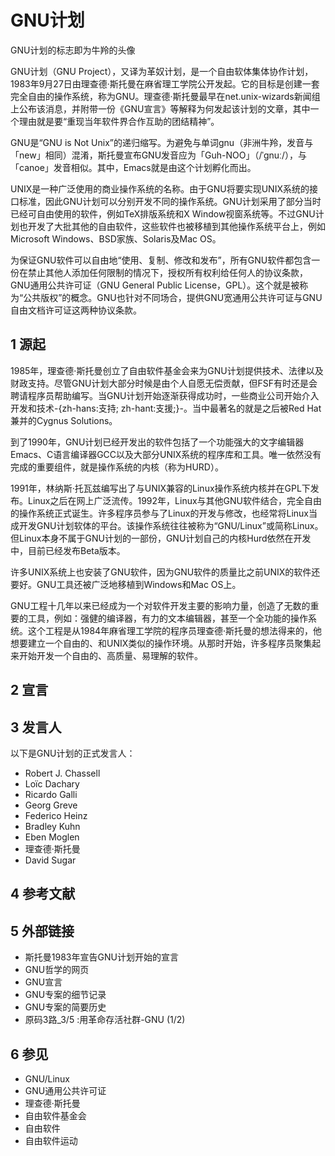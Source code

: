# GNU计划



GNU计划的标志即为牛羚的头像

GNU计划（GNU Project），又译为革奴计划，是一个自由软体集体协作计划，1983年9月27日由理查德·斯托曼在麻省理工学院公开发起。它的目标是创建一套完全自由的操作系统，称为GNU。理查德·斯托曼最早在net.unix-wizards新闻组上公布该消息，并附带一份《GNU宣言》等解释为何发起该计划的文章，其中一个理由就是要“重现当年软件界合作互助的团结精神”。

GNU是“GNU is Not Unix”的递归缩写。为避免与单词gnu（非洲牛羚，发音与「new」相同）混淆，斯托曼宣布GNU发音应为「Guh-NOO」（/ˈgnuː/），与「canoe」发音相似。其中，Emacs就是由这个计划孵化而出。

UNIX是一种广泛使用的商业操作系统的名称。由于GNU将要实现UNIX系统的接口标准，因此GNU计划可以分别开发不同的操作系统。GNU计划采用了部分当时已经可自由使用的软件，例如TeX排版系统和X Window视窗系统等。不过GNU计划也开发了大批其他的自由软件，这些软件也被移植到其他操作系统平台上，例如Microsoft Windows、BSD家族、Solaris及Mac OS。

为保证GNU软件可以自由地“使用、复制、修改和发布”，所有GNU软件都包含一份在禁止其他人添加任何限制的情况下，授权所有权利给任何人的协议条款，GNU通用公共许可证（GNU General Public License，GPL）。这个就是被称为“公共版权”的概念。GNU也针对不同场合，提供GNU宽通用公共许可证与GNU自由文档许可证这两种协议条款。



## 1 源起

1985年，理查德·斯托曼创立了自由软件基金会来为GNU计划提供技术、法律以及财政支持。尽管GNU计划大部分时候是由个人自愿无偿贡献，但FSF有时还是会聘请程序员帮助编写。当GNU计划开始逐渐获得成功时，一些商业公司开始介入开发和技术-{zh-hans:支持; zh-hant:支援;}-。当中最著名的就是之后被Red Hat兼并的Cygnus Solutions。

到了1990年，GNU计划已经开发出的软件包括了一个功能强大的文字编辑器Emacs、C语言编译器GCC以及大部分UNIX系统的程序库和工具。唯一依然没有完成的重要组件，就是操作系统的内核（称为HURD）。

1991年，林纳斯·托瓦兹编写出了与UNIX兼容的Linux操作系统内核并在GPL下发布。Linux之后在网上广泛流传。1992年，Linux与其他GNU软件结合，完全自由的操作系统正式诞生。许多程序员参与了Linux的开发与修改，也经常将Linux当成开发GNU计划软体的平台。该操作系统往往被称为“GNU/Linux”或简称Linux。但Linux本身不属于GNU计划的一部份，GNU计划自己的内核Hurd依然在开发中，目前已经发布Beta版本。

许多UNIX系统上也安装了GNU软件，因为GNU软件的质量比之前UNIX的软件还要好。GNU工具还被广泛地移植到Windows和Mac OS上。

GNU工程十几年以来已经成为一个对软件开发主要的影响力量，创造了无数的重要的工具，例如：强健的编译器，有力的文本编辑器，甚至一个全功能的操作系统。这个工程是从1984年麻省理工学院的程序员理查德·斯托曼的想法得来的，他想要建立一个自由的、和UNIX类似的操作环境。从那时开始，许多程序员聚集起来开始开发一个自由的、高质量、易理解的软件。



## 2 宣言



## 3 发言人

以下是GNU计划的正式发言人：

* Robert J. Chassell
* Loïc Dachary
* Ricardo Galli
* Georg Greve
* Federico Heinz
* Bradley Kuhn
* Eben Moglen
* 理查德·斯托曼
* David Sugar



## 4 参考文献



## 5 外部链接

* 斯托曼1983年宣告GNU计划开始的宣言
* GNU哲学的网页
* GNU宣言
* GNU专案的细节记录
* GNU专案的简要历史
* 原码3路_3/5 :用革命存活社群-GNU (1/2)



## 6 参见

* GNU/Linux
* GNU通用公共许可证
* 理查德·斯托曼
* 自由软件基金会
* 自由软件
* 自由软件运动




